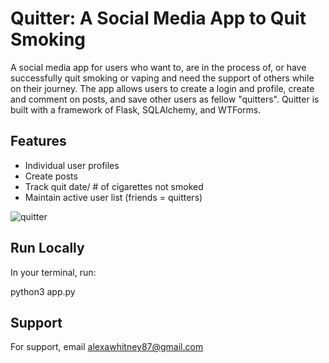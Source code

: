 
# Quitter: A Social Media App to Quit Smoking

A social media app for users who want to, are in the process of, or have successfully quit smoking or vaping and need the support of others while on their journey. The app allows users to create a login and profile, create and comment on posts, and save other users as fellow "quitters". Quitter is built with a framework of Flask, SQLAlchemy, and WTForms.


## Features

- Individual user profiles
- Create posts
- Track quit date/ # of cigarettes not smoked
- Maintain active user list (friends = quitters)

![quitter](https://user-images.githubusercontent.com/112434021/216792089-610e80fe-88cd-471a-832e-a1d0129f8d71.png)



## Run Locally

In your terminal, run:

python3 app.py


## Support

For support, email alexawhitney87@gmail.com 

